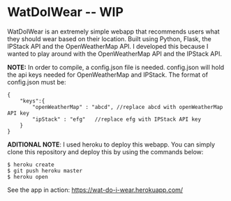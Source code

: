 # WatDoIWear -- WIP
WatDoIWear is an extremely simple webapp that recommends users what they should wear based on their location. 
Built using Python, Flask, the IPStack API and the OpenWeatherMap API. I developed this because I wanted to play around with the OpenWeatherMap API and the IPStack API.

**NOTE:** In order to compile, a config.json file is needed. config.json will hold the api keys needed for OpenWeatherMap and IPStack. The format of config.json must be: 
```
{
    "keys":{
        "openWeatherMap" : "abcd", //replace abcd with openWeatherMap API key
        "ipStack" : "efg"   //replace efg with IPStack API key
    }
}
```

**ADITIONAL NOTE**: I used heroku to deploy this webapp. You can simply clone this repository and deploy this by using the commands below:

```
$ heroku create
$ git push heroku master
$ heroku open
```

See the app in action: https://wat-do-i-wear.herokuapp.com/
